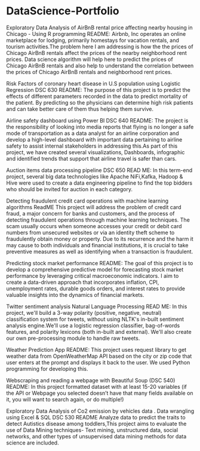# DataScience-Portfolio
Exploratory Data Analysis of AirBnB rental price affecting nearby housing in Chicago - Using R programming
README:
Airbnb, Inc operates an online marketplace for lodging, primarily homestays for vacation rentals, and tourism activities.The problem here I am addressing is how the the prices of Chicago AirBnB rentals affect the prices of the nearby neighborhood rent prices. Data science algorithm will help here to predict the prices of Chicago AirBnB rentals and also help to understand the correlation between the prices of Chicago AirBnB rentals and neighborhood rent prices.




Risk Factors of coronary heart disease in U.S population using Logistic Regression DSC 630
README:
The purpose of this project is to predict the effects of different parameters recorded in the data to predict mortality of the patient. By predicting so the physicians can determine high risk patients and can take better care of them thus helping them survive.

Airline safety dashboard using Power BI DSC 640
README:
The project is  the responsibility of looking into media reports that flying is no longer a safe mode of transportation as a data analyst for an airline corporation and develop a high-level dashboard with important data pertaining to airline safety to assist internal stakeholders in addressing this.As part of this project, we have created several visualizations, Dashboards, infographic and identified trends that support that airline travel is safer than cars. 




Auction items data processing pipeline DSC 650
READ ME:
In this term-end project, several big data technologies like Apache NiFi,Kafka, Hadoop & Hive were used to create a data engineering pipeline to find the top bidders who should be invited for auction in each category. 

Detecting fraudulent credit card operations with machine learning algorithms
ReadME 
This project will address the problem of credit card fraud, a major concern for banks and customers, and the process of detecting fraudulent operations through machine learning techniques.
The scam usually occurs when someone accesses your credit or debit card numbers from unsecured websites or via an identity theft scheme to fraudulently obtain money or property. Due to its recurrence and the harm it may cause to both individuals and financial institutions, it is crucial to take preventive measures as well as identifying when a transaction is fraudulent.

Predicting stock market performance 
README:
The goal of this project is to develop a comprehensive predictive model for forecasting stock market performance by leveraging critical macroeconomic indicators. I aim to create a data-driven approach that incorporates inflation, CPI, unemployment rates, durable goods orders, and interest rates to provide valuable insights into the dynamics of financial markets.


Twitter sentiment analysis Natural Language Processing
READ ME:
In this project, we'll build a 3-way polarity (positive, negative, neutral) classification system for tweets, without using NLTK's in-built sentiment analysis engine.We'll use a logistic regression classifier, bag-of-words features, and polarity lexicons (both in-built and external). We'll also create our own pre-processing module to handle raw tweets.

Weather Prediction App
README:
 This project uses request library to get weather data from OpenWeatherMap API based on the city or zip code that user enters at the prompt and displays it back to the user. We used Python programming for developing this.

Webscraping and reading a webpage with Beautiful Soup (DSC 540)
README:
In this project formatted dataset with at least 15-20 variables (if the API or Webpage you selected doesn’t have that many fields available on it, you will want to search again, or do multiple!)


Exploratory Data Analysis of Co2 emission by vehicles data . Data wrangling using Excel & SQL DSC 530
README
Analyze data to predict the traits to detect Autistics disease among toddlers,This project aims to evaluate the use of Data Mining techniques- Text mining, unstructured data, social networks, and other types of unsupervised data mining methods for data science are included.

